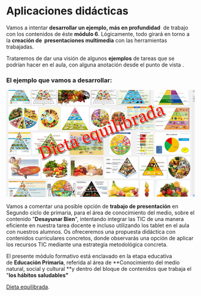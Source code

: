 # Aplicaciones didácticas

Vamos a intentar **desarrollar un ejemplo, más en profundidad**  de trabajo con los contenidos de éste **módulo 6**. Lógicamente, todo girará en torno a la **creación de  presentaciones multimedia** con las herramientas trabajadas.

Trataremos de dar una visión de algunos **ejemplos** de tareas que se podrían hacer en el aula, con alguna anotación desde el punto de vista .

### El ejemplo que vamos a desarrollar:


![Dieta Equilibrada](img/dietaequilibrada.png "Dieta")


Vamos a comentar una posible opción de **trabajo de presentación** en Segundo ciclo de primaria, para el área de conocimiento del medio, sobre el contenido "**Desayunar Bien**", intentando integrar las TIC de una manera eficiente en nuestra tarea docente e incluso utilizando los tablet en el aula con nuestros alumnos. Os ofreceremos una propuesta didáctica con contenidos curriculares concretos, donde observarás una opción de aplicar los recursos TIC mediante una estrategia metodológica concreta.

El presente módulo formativo está enclavado en la etapa educativa de **Educación Primaria**, referida al área de **Conocimiento del medio natural, social y cultural **y dentro del bloque de contenidos que trabaja el "**los hábitos saludables"**

[Dieta equilibrada](http://www.aula21.net/Nutriweb/dieta_equilibrada.htm "Web").[  
](http://www.aula21.net/Nutriweb/dieta_equilibrada.htm "Dieta equilibrada")

